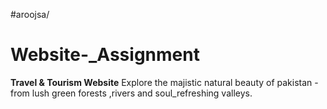 #aroojsa/
# Website-_Assignment
 **Travel & Tourism Website**
 Explore the majistic natural beauty of pakistan -from lush green forests ,rivers and soul_refreshing valleys.

